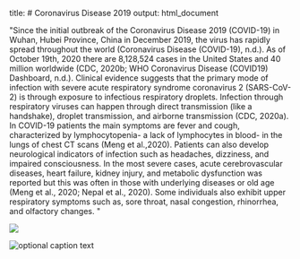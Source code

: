 title: # Coronavirus Disease 2019
output: html_document

"Since the initial outbreak of the Coronavirus Disease 2019 (COVID-19) in Wuhan, Hubei Province, China in December 2019, the virus has rapidly spread throughout the world (Coronavirus Disease (COVID-19), n.d.). As of October 19th, 2020 there are 8,128,524 cases in the United States and 40 million worldwide (CDC, 2020b; WHO Coronavirus Disease (COVID19) Dashboard, n.d.). Clinical evidence suggests that the primary mode of infection with severe acute respiratory syndrome coronavirus 2 (SARS-CoV-2) is through exposure to infectious respiratory droplets. Infection through respiratory viruses can happen through direct transmission (like a handshake), droplet transmission, and airborne transmission (CDC, 2020a). In COVID-19 patients the main symptoms are fever and cough, characterized by lymphocytopenia- a lack of lymphocytes in blood- in the lungs of chest CT scans (Meng et al.,2020). Patients can also develop neurological indicators of infection such as headaches, dizziness, and impaired consciousness. In the most severe cases, acute cerebrovascular diseases, heart failure, kidney injury, and metabolic dysfunction was reported but this was often in those with underlying diseases or old age (Meng et al., 2020; Nepal et al., 2020). Some individuals also exhibit upper respiratory symptoms such as, sore throat, nasal congestion, rhinorrhea, and olfactory changes. "

![](http://example.com/logo.png)

![optional caption text](figures/img.png)
